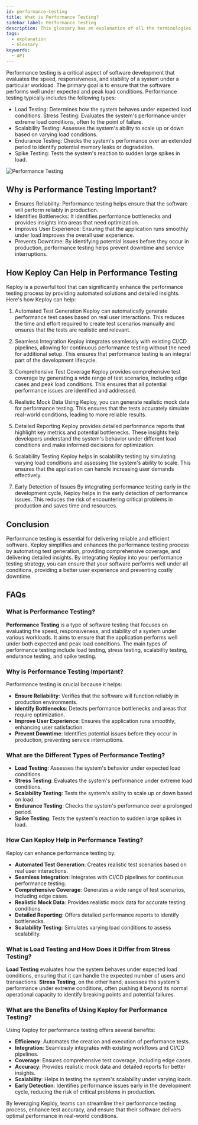 ```yaml
---
id: performance-testing
title: What is Performance Testing?
sidebar_label: Performance Testing
description: This glossary has an explanation of all the terminologies that beginners find difficult to understand at first glance.
tags:
  - explanation
  - Glossary
keywords:
  - API
---
```


Performance testing is a critical aspect of software development that evaluates the speed, responsiveness, and stability of a system under a particular workload. The primary goal is to ensure that the software performs well under expected and peak load conditions. Performance testing typically includes the following types:

- Load Testing: Determines how the system behaves under expected load conditions.
  Stress Testing: Evaluates the system's performance under extreme load conditions, often to the point of failure.
- Scalability Testing: Assesses the system's ability to scale up or down based on varying load conditions.
- Endurance Testing: Checks the system's performance over an extended period to identify potential memory leaks or degradation.
- Spike Testing: Tests the system's reaction to sudden large spikes in load.

![Performance Testing](https://cdn.hashnode.com/res/hashnode/image/upload/v1704705412816/7ab078f4-862c-4804-b492-9015d43f1ae7.webp?w=1600&h=840&fit=crop&crop=entropy&auto=compress,format&format=webp)

## Why is Performance Testing Important?

- Ensures Reliability: Performance testing helps ensure that the software will perform reliably in production.
- Identifies Bottlenecks: It identifies performance bottlenecks and provides insights into areas that need optimization.
- Improves User Experience: Ensuring that the application runs smoothly under load improves the overall user experience.
- Prevents Downtime: By identifying potential issues before they occur in production, performance testing helps prevent downtime and service interruptions.

## How Keploy Can Help in Performance Testing

Keploy is a powerful tool that can significantly enhance the performance testing process by providing automated solutions and detailed insights. Here's how Keploy can help:

1. Automated Test Generation
   Keploy can automatically generate performance test cases based on real user interactions. This reduces the time and effort required to create test scenarios manually and ensures that the tests are realistic and relevant.

2. Seamless Integration
   Keploy integrates seamlessly with existing CI/CD pipelines, allowing for continuous performance testing without the need for additional setup. This ensures that performance testing is an integral part of the development lifecycle.

3. Comprehensive Test Coverage
   Keploy provides comprehensive test coverage by generating a wide range of test scenarios, including edge cases and peak load conditions. This ensures that all potential performance issues are identified and addressed.

4. Realistic Mock Data
   Using Keploy, you can generate realistic mock data for performance testing. This ensures that the tests accurately simulate real-world conditions, leading to more reliable results.

5. Detailed Reporting
   Keploy provides detailed performance reports that highlight key metrics and potential bottlenecks. These insights help developers understand the system's behavior under different load conditions and make informed decisions for optimization.

6. Scalability Testing
   Keploy helps in scalability testing by simulating varying load conditions and assessing the system's ability to scale. This ensures that the application can handle increasing user demands effectively.

7. Early Detection of Issues
   By integrating performance testing early in the development cycle, Keploy helps in the early detection of performance issues. This reduces the risk of encountering critical problems in production and saves time and resources.

## Conclusion

Performance testing is essential for delivering reliable and efficient software. Keploy simplifies and enhances the performance testing process by automating test generation, providing comprehensive coverage, and delivering detailed insights. By integrating Keploy into your performance testing strategy, you can ensure that your software performs well under all conditions, providing a better user experience and preventing costly downtime.

## FAQs

### What is Performance Testing?

**Performance Testing** is a type of software testing that focuses on evaluating the speed, responsiveness, and stability of a system under various workloads. It aims to ensure that the application performs well under both expected and peak load conditions. The main types of performance testing include load testing, stress testing, scalability testing, endurance testing, and spike testing.

### Why is Performance Testing Important?

Performance testing is crucial because it helps:

- **Ensure Reliability**: Verifies that the software will function reliably in production environments.
- **Identify Bottlenecks**: Detects performance bottlenecks and areas that require optimization.
- **Improve User Experience**: Ensures the application runs smoothly, enhancing user satisfaction.
- **Prevent Downtime**: Identifies potential issues before they occur in production, preventing service interruptions.

### What are the Different Types of Performance Testing?

- **Load Testing**: Assesses the system's behavior under expected load conditions.
- **Stress Testing**: Evaluates the system's performance under extreme load conditions.
- **Scalability Testing**: Tests the system's ability to scale up or down based on load.
- **Endurance Testing**: Checks the system's performance over a prolonged period.
- **Spike Testing**: Tests the system's reaction to sudden large spikes in load.

### How Can Keploy Help in Performance Testing?

Keploy can enhance performance testing by:

- **Automated Test Generation**: Creates realistic test scenarios based on real user interactions.
- **Seamless Integration**: Integrates with CI/CD pipelines for continuous performance testing.
- **Comprehensive Coverage**: Generates a wide range of test scenarios, including edge cases.
- **Realistic Mock Data**: Provides realistic mock data for accurate testing conditions.
- **Detailed Reporting**: Offers detailed performance reports to identify bottlenecks.
- **Scalability Testing**: Simulates varying load conditions to assess scalability.

### What is Load Testing and How Does it Differ from Stress Testing?

**Load Testing** evaluates how the system behaves under expected load conditions, ensuring that it can handle the expected number of users and transactions. **Stress Testing**, on the other hand, assesses the system's performance under extreme conditions, often pushing it beyond its normal operational capacity to identify breaking points and potential failures.

### What are the Benefits of Using Keploy for Performance Testing?

Using Keploy for performance testing offers several benefits:

- **Efficiency**: Automates the creation and execution of performance tests.
- **Integration**: Seamlessly integrates with existing workflows and CI/CD pipelines.
- **Coverage**: Ensures comprehensive test coverage, including edge cases.
- **Accuracy**: Provides realistic mock data and detailed reports for better insights.
- **Scalability**: Helps in testing the system's scalability under varying loads.
- **Early Detection**: Identifies performance issues early in the development cycle, reducing the risk of critical problems in production.

By leveraging Keploy, teams can streamline their performance testing process, enhance test accuracy, and ensure that their software delivers optimal performance in real-world conditions.
